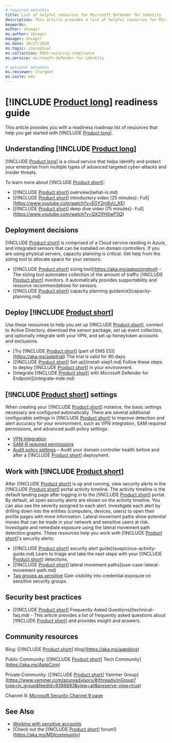 ```yaml
---
# required metadata
title: List of helpful resources for Microsoft Defender for Identity
description: This article provides a list of helpful resources for Microsoft Defender for Identity
keywords:
author: shsagir
ms.author: shsagir
manager: shsagir
ms.date: 10/27/2020
ms.topic: conceptual
ms.collection: M365-security-compliance
ms.service: microsoft-defender-for-identity

# optional metadata
ms.reviewer: itargoet
ms.suite: ems
---
```


# [!INCLUDE [Product long](includes/product-long.md)] readiness guide

This article provides you with a readiness roadmap list of resources that help you get started with [!INCLUDE [Product long](includes/product-long.md)].

## Understanding [!INCLUDE [Product long](includes/product-long.md)]

[!INCLUDE [Product long](includes/product-long.md)] is a cloud service that helps identify and protect your enterprise from multiple types of advanced targeted cyber-attacks and insider threats.

To learn more about [!INCLUDE [Product short](includes/product-short.md)]:

- [[!INCLUDE [Product short](includes/product-short.md)] overview](what-is.md)
- [[!INCLUDE [Product short](includes/product-short.md)] introductory video (25 minutes)- Full](https://www.youtube.com/watch?v=EGY2m8yU_KE)
- [[!INCLUDE [Product short](includes/product-short.md)] deep dive video (75 minutes)- Full](https://www.youtube.com/watch?v=QXZIfH0wP3Q)

## Deployment decisions

[!INCLUDE [Product short](includes/product-short.md)] is comprised of a Cloud service residing in Azure, and integrated sensors that can be installed on domain controllers. If you are using physical servers, capacity planning is critical. Get help from the sizing tool to allocate space for your sensors:

- [[!INCLUDE [Product short](includes/product-short.md)] sizing tool](https://aka.ms/aatpsizingtool) - The sizing tool automates collection of the amount of traffic [!INCLUDE [Product short](includes/product-short.md)] monitors. It automatically provides supportability and resource recommendations for sensors.
- [[!INCLUDE [Product short](includes/product-short.md)] capacity planning guidance](capacity-planning.md)

## Deploy [!INCLUDE [Product short](includes/product-short.md)]

Use these resources to help you set up [!INCLUDE [Product short](includes/product-short.md)], connect to Active Directory, download the sensor package, set up event collection, and optionally integrate with your VPN, and set up honeytoken accounts and exclusions.

- [Try [!INCLUDE [Product short](includes/product-short.md)] (part of EMS E5)](https://aka.ms/aatptrial)  The trial is valid for 90 days.
- [[!INCLUDE [Product short](includes/product-short.md)] Set up](install-step1.md) Follow these steps to deploy [!INCLUDE [Product short](includes/product-short.md)] in your environment.
- [Integrate [!INCLUDE [Product short](includes/product-short.md)] with Microsoft Defender for Endpoint](integrate-mde.md)

## [!INCLUDE [Product short](includes/product-short.md)] settings

When creating your [!INCLUDE [Product short](includes/product-short.md)] instance, the basic settings necessary are configured automatically. There are several additional configurable settings in [!INCLUDE [Product short](includes/product-short.md)] to improve detection and alert accuracy for your environment, such as VPN integration, SAM required permissions, and advanced audit policy settings.

- [VPN integration](install-step6-vpn.md)
- [SAM-R required permissions](install-step8-samr.md)
- [Audit policy settings](configure-windows-event-collection.md) – Audit your domain controller health before and after a [!INCLUDE [Product short](includes/product-short.md)] deployment.

## Work with [!INCLUDE [Product short](includes/product-short.md)]

After [!INCLUDE [Product short](includes/product-short.md)] is up and running, view security alerts in the [!INCLUDE [Product short](includes/product-short.md)] portal activity timeline. The activity timeline is the default landing page after logging in to the [!INCLUDE [Product short](includes/product-short.md)] portal. By default, all open security alerts are shown on the activity timeline. You can also see the severity assigned to each alert. Investigate each alert by drilling down into the entities (computers, devices, users) to open their profile pages with more information. Lateral movement paths show potential moves that can be made in your network and sensitive users at risk. Investigate and remediate exposure using the lateral movement path detection graphs. These resources help you work with [!INCLUDE [Product short](includes/product-short.md)]'s security alerts:

- [[!INCLUDE [Product short](includes/product-short.md)] security alert guide](suspicious-activity-guide.md) Learn to triage and take the next steps with your [!INCLUDE [Product short](includes/product-short.md)] detections.
- [[!INCLUDE [Product short](includes/product-short.md)] lateral movement paths](use-case-lateral-movement-path.md)
- [Tag groups as sensitive](sensitive-accounts.md) Gain visibility into credential exposure on sensitive security groups.

## Security best practices

- [[!INCLUDE [Product short](includes/product-short.md)] Frequently Asked Questions](technical-faq.md) - This article provides a list of frequently asked questions about [!INCLUDE [Product short](includes/product-short.md)] and provides insight and answers.

## Community resources

Blog: [[!INCLUDE [Product short](includes/product-short.md)] blog](https://aka.ms/aatpblog)

Public Community: [[!INCLUDE [Product short](includes/product-short.md)] Tech Community](https://aka.ms/AatpCom)

Private Community: [[!INCLUDE [Product short](includes/product-short.md)] Yammer Group](https://www.yammer.com/azureadvisors/#/threads/inGroup?type=in_group&feedId=9386893&view=all&preserve-view=true)

Channel 9: [Microsoft Security Channel 9 page](https://channel9.msdn.com/Shows/Microsoft-Security/)

## See Also

- [Working with sensitive accounts](sensitive-accounts.md)
- [Check out the [!INCLUDE [Product short](includes/product-short.md)] forum!](https://aka.ms/MDIcommunity)
